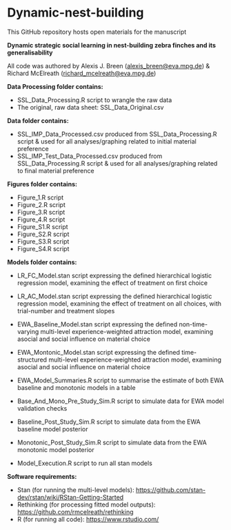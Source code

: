 # Dynamic-nest-building

This GitHub repository hosts open materials for the manuscript

**Dynamic strategic social learning in nest-building zebra finches and its generalisability**

All code was authored by Alexis J. Breen (alexis_breen@eva.mpg.de) & Richard McElreath (‍richard_mcelreath@eva.mpg.de)

**Data Processing folder contains:**

- SSL_Data_Processing.R script to wrangle the raw data
- The original, raw data sheet: SSL_Data_Original.csv

**Data folder contains:**
 
- SSL_IMP_Data_Processed.csv produced from SSL_Data_Processing.R script & used for all analyses/graphing related to initial material preference
- SSL_IMP_Test_Data_Processed.csv produced from SSL_Data_Processing.R script & used for all analyses/graphing related to final material preference

**Figures folder contains:**

- Figure_1.R script 
- Figure_2.R script
- Figure_3.R script
- Figure_4.R script
- Figure_S1.R script 
- Figure_S2.R script
- Figure_S3.R script
- Figure_S4.R script

**Models folder contains:**

- LR_FC_Model.stan script expressing the defined hierarchical logistic regression model, examining the effect of treatment on first choice
- LR_AC_Model.stan script expressing the defined hierarchical logistic regression model, examining the effect of treatment on all choices, with trial-number and treatment slopes

- EWA_Baseline_Model.stan script expressing the defined non-time-varying multi-level experience-weighted attraction model, examining asocial and social influence on material choice
- EWA_Montonic_Model.stan script expressing the defined time-structured multi-level experience-weighted attraction model, examining asocial and social influence on material choice
- EWA_Model_Summaries.R script to summarise the estimate of both EWA baseline and monotonic models in a table

- Base_And_Mono_Pre_Study_Sim.R script to simulate data for EWA model validation checks
- Baseline_Post_Study_Sim.R script to simulate data from the EWA baseline model posterior
- Monotonic_Post_Study_Sim.R script to simulate data from the EWA monotonic model posterior

- Model_Execution.R script to run all stan models

**Software requirements:**

- Stan (for running the multi-level models): https://github.com/stan-dev/rstan/wiki/RStan-Getting-Started
- Rethinking (for processing fitted model outputs): https://github.com/rmcelreath/rethinking
- R (for running all code): https://www.rstudio.com/
